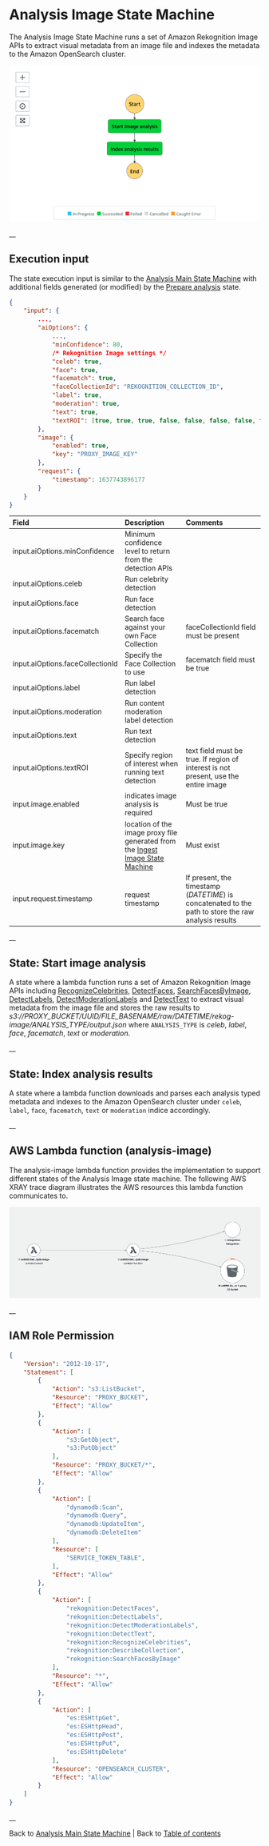 # Analysis Image State Machine

The Analysis Image State Machine runs a set of Amazon Rekognition Image APIs to extract visual metadata from an image file and indexes the metadata to the Amazon OpenSearch cluster.

![Analysis Image state machine](../../../../deployment/tutorials/images/analysis-image-state-machine.png)

__

## Execution input
The state execution input is similar to the [Analysis Main State Machine](../main/README.md#execution-input) with additional fields generated (or modified) by the [Prepare analysis](../main/README.md#state-prepare-analysis) state.

```json
{
    "input": {
        ...,
        "aiOptions": {
            ...,
            "minConfidence": 80,
            /* Rekognition Image settings */
            "celeb": true,
            "face": true,
            "facematch": true,
            "faceCollectionId": "REKOGNITION_COLLECTION_ID",
            "label": true,
            "moderation": true,
            "text": true,
            "textROI": [true, true, true, false, false, false, false, false, false]
        },
        "image": {
            "enabled": true,
            "key": "PROXY_IMAGE_KEY"
        },
        "request": {
            "timestamp": 1637743896177
        }
    }
}
```

| Field | Description | Comments |
| :-----| :-----------| :---------|
| input.aiOptions.minConfidence | Minimum confidence level to return from the detection APIs | |
| input.aiOptions.celeb | Run celebrity detection | |
| input.aiOptions.face | Run face detection | |
| input.aiOptions.facematch | Search face against your own Face Collection | faceCollectionId field must be present |
| input.aiOptions.faceCollectionId | Specify the Face Collection to use | facematch field must be true |
| input.aiOptions.label | Run label detection | |
| input.aiOptions.moderation | Run content moderation label detection | |
| input.aiOptions.text | Run text detection | |
| input.aiOptions.textROI | Specify region of interest when running text detection | text field must be true. If region of interest is not present, use the entire image |
| input.image.enabled | indicates image analysis is required | Must be true |
| input.image.key | location of the image proxy file generated from the [Ingest Image State Machine](../../ingest/image/README.md) | Must exist |
| input.request.timestamp | request timestamp | If present, the timestamp (_DATETIME_) is concatenated to the path to store the raw analysis results |

__

## State: Start image analysis

A state where a lambda function runs a set of Amazon Rekognition Image APIs including [RecognizeCelebrities](https://docs.aws.amazon.com/rekognition/latest/dg/API_RecognizeCelebrities.html), [DetectFaces](https://docs.aws.amazon.com/rekognition/latest/dg/API_DetectFaces.html), [SearchFacesByImage](https://docs.aws.amazon.com/rekognition/latest/dg/API_SearchFacesByImage.html), [DetectLabels](https://docs.aws.amazon.com/rekognition/latest/dg/API_DetectLabels.html), [DetectModerationLabels](https://docs.aws.amazon.com/rekognition/latest/dg/API_DetectModerationLabels.html) and [DetectText](https://docs.aws.amazon.com/rekognition/latest/dg/API_DetectText.html) to extract visual metadata from the image file and stores the raw results to _s3://PROXY_BUCKET/UUID/FILE_BASENAME/raw/DATETIME/rekog-image/ANALYSIS_TYPE/output.json_ where ```ANALYSIS_TYPE``` is _celeb_, _label_, _face_, _facematch_, _text_ or _moderation_.

__

## State: Index analysis results
A state where a lambda function downloads and parses each analysis typed metadata and indexes to the Amazon OpenSearch cluster under ```celeb```, ```label```, ```face```, ```facematch```, ```text``` or ```moderation``` indice accordingly.

__

## AWS Lambda function (analysis-image)
The analysis-image lambda function provides the implementation to support different states of the Analysis Image state machine. The following AWS XRAY trace diagram illustrates the AWS resources this lambda function communicates to.

![Analysis Image Lambda function](../../../../deployment/tutorials/images/analysis-image-lambda.png)

__

## IAM Role Permission

```json
{
    "Version": "2012-10-17",
    "Statement": [
        {
            "Action": "s3:ListBucket",
            "Resource": "PROXY_BUCKET",
            "Effect": "Allow"
        },
        {
            "Action": [
                "s3:GetObject",
                "s3:PutObject"
            ],
            "Resource": "PROXY_BUCKET/*",
            "Effect": "Allow"
        },
        {
            "Action": [
                "dynamodb:Scan",
                "dynamodb:Query",
                "dynamodb:UpdateItem",
                "dynamodb:DeleteItem"
            ],
            "Resource": [
                "SERVICE_TOKEN_TABLE",
            ],
            "Effect": "Allow"
        },
        {
            "Action": [
                "rekognition:DetectFaces",
                "rekognition:DetectLabels",
                "rekognition:DetectModerationLabels",
                "rekognition:DetectText",
                "rekognition:RecognizeCelebrities",
                "rekognition:DescribeCollection",
                "rekognition:SearchFacesByImage"
            ],
            "Resource": "*",
            "Effect": "Allow"
        },
        {
            "Action": [
                "es:ESHttpGet",
                "es:ESHttpHead",
                "es:ESHttpPost",
                "es:ESHttpPut",
                "es:ESHttpDelete"
            ],
            "Resource": "OPENSEARCH_CLUSTER",
            "Effect": "Allow"
        }
    ]
}
```
__

Back to [Analysis Main State Machine](../main/README.md) | Back to [Table of contents](../../../../README.md#table-of-contents)
